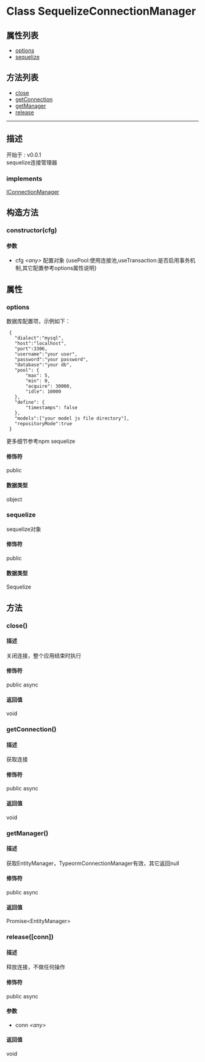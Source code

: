 # Class SequelizeConnectionManager
## 属性列表
+ [options](#PROP_options)
+ [sequelize](#PROP_sequelize)
  
## 方法列表
+ [close](#METHOD_close)
+ [getConnection](#METHOD_getConnection)
+ [getManager](#METHOD_getManager)
+ [release](#METHOD_release)
  
---
## 描述
<font class="since">开始于 : v0.0.1</font>  
sequelize连接管理器  
### implements
<font class='datatype'>[IConnectionManager](/webroute/api/iconnectionmanager)</font>  
## 构造方法
### <a id="METHOD_constructor">constructor(cfg)</a>
#### 参数
+ cfg *&lt;any&gt;* 配置对象 {usePool:使用连接池,useTransaction:是否启用事务机制,其它配置参考options属性说明}
  
## 属性
### <a id="PROP_options">options</a>
数据库配置项，示例如下：  
```  
 {  
   "dialect":"mysql",  
   "host":"localhost",  
   "port":3306,  
   "username":"your user",  
   "password":"your password",  
   "database":"your db",  
   "pool": {  
       "max": 5,  
       "min": 0,  
       "acquire": 30000,  
       "idle": 10000  
   },  
   "define": {  
       "timestamps": false  
   },  
   "models":["your model js file directory"],  
   "repositoryMode":true   
 }  
```  
更多细节参考npm sequelize  
#### 修饰符
<font class="modifier">public</font>  
#### 数据类型
<font class='datatype'>object</font>  
### <a id="PROP_sequelize">sequelize</a>
sequelize对象  
#### 修饰符
<font class="modifier">public</font>  
#### 数据类型
<font class='datatype'>Sequelize</font>  
## 方法
### <a id="METHOD_close">close()</a>
#### 描述
关闭连接，整个应用结束时执行  
#### 修饰符
<font class="modifier">public  async</font>  
#### 返回值
void  
### <a id="METHOD_getConnection">getConnection()</a>
#### 描述
获取连接  
#### 修饰符
<font class="modifier">public  async</font>  
#### 返回值
void  
### <a id="METHOD_getManager">getManager()</a>
#### 描述
获取EntityManager，TypeormConnectionManager有效，其它返回null  
#### 修饰符
<font class="modifier">public  async</font>  
#### 返回值
<font class='datatype'>Promise&lt;EntityManager&gt;</font>  
### <a id="METHOD_release">release([conn])</a>
#### 描述
释放连接，不做任何操作  
#### 修饰符
<font class="modifier">public  async</font>  
#### 参数
+ conn *&lt;<font class='datatype'>any</font>&gt;* 
  
#### 返回值
void  

